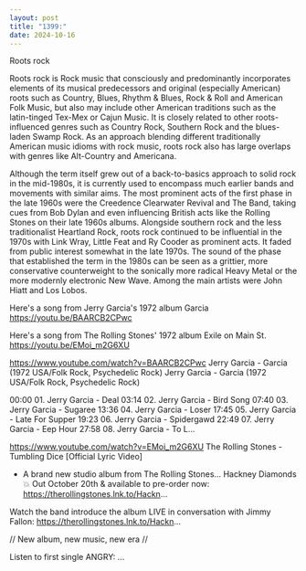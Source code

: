 ```yaml
---
layout: post
title: "1399:"
date: 2024-10-16
---
```


Roots rock

Roots rock is Rock music that consciously and predominantly incorporates elements of its musical predecessors and original (especially American) roots such as Country, Blues, Rhythm & Blues, Rock & Roll and American Folk Music, but also may include other American traditions such as the latin-tinged Tex-Mex or Cajun Music. It is closely related to other roots-influenced genres such as Country Rock, Southern Rock and the blues-laden Swamp Rock. As an approach blending different traditionally American music idioms with rock music, roots rock also has large overlaps with genres like Alt-Country and Americana.

Although the term itself grew out of a back-to-basics approach to solid rock in the mid-1980s, it is currently used to encompass much earlier bands and movements with similar aims. The most prominent acts of the first phase in the late 1960s were the Creedence Clearwater Revival and The Band, taking cues from Bob Dylan and even influencing British acts like the Rolling Stones on their late 1960s albums. Alongside southern rock and the less traditionalist Heartland Rock, roots rock continued to be influential in the 1970s with Link Wray, Little Feat and Ry Cooder as prominent acts. It faded from public interest somewhat in the late 1970s. The sound of the phase that established the term in the 1980s can be seen as a grittier, more conservative counterweight to the sonically more radical Heavy Metal or the more modernly electronic New Wave. Among the main artists were John Hiatt and Los Lobos.

Here's a song from Jerry Garcia's 1972 album Garcia
https://youtu.be/BAARCB2CPwc

Here's a song from The Rolling Stones' 1972 album Exile on Main St.
https://youtu.be/EMoi_m2G6XU

https://www.youtube.com/watch?v=BAARCB2CPwc
Jerry Garcia - Garcia (1972 USA/Folk Rock, Psychedelic Rock)
Jerry Garcia - Garcia (1972 USA/Folk Rock, Psychedelic Rock)

00:00   01. Jerry Garcia - Deal
03:14   02. Jerry Garcia - Bird Song
07:40   03. Jerry Garcia - Sugaree
13:36   04. Jerry Garcia - Loser
17:45   05. Jerry Garcia - Late For Supper
19:23   06. Jerry Garcia - Spidergawd
22:49   07. Jerry Garcia - Eep Hour
27:58   08. Jerry Garcia - To L...

https://www.youtube.com/watch?v=EMoi_m2G6XU
The Rolling Stones - Tumbling Dice [Official Lyric Video]
- A brand new studio album from The Rolling Stones… Hackney Diamonds 💥
Out October 20th & available to pre-order now:
https://therollingstones.lnk.to/Hackn...
 
Watch the band introduce the album LIVE in conversation with Jimmy Fallon:
https://therollingstones.lnk.to/Hackn...
 
// New album, new music, new era //
 
Listen to first single ANGRY:
...

